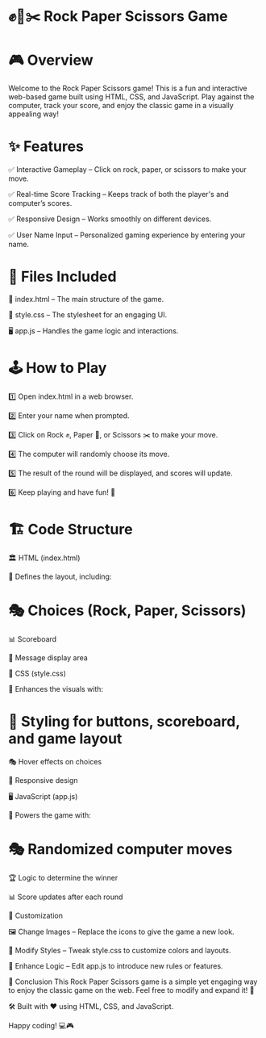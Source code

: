 
# ✊📄✂️ Rock Paper Scissors Game

# 🎮 Overview
Welcome to the Rock Paper Scissors game! This is a fun and interactive web-based game built using HTML, CSS, and JavaScript. Play against the computer, track your score, and enjoy the classic game in a visually appealing way!

# ✨ Features

✅ Interactive Gameplay – Click on rock, paper, or scissors to make your move.

✅ Real-time Score Tracking – Keeps track of both the player's and computer’s scores.

✅ Responsive Design – Works smoothly on different devices.

✅ User Name Input – Personalized gaming experience by entering your name.

# 📂 Files Included

📄 index.html – The main structure of the game.

🎨 style.css – The stylesheet for an engaging UI.

🖥 app.js – Handles the game logic and interactions.

# 🕹 How to Play

1️⃣ Open index.html in a web browser.

2️⃣ Enter your name when prompted.

3️⃣ Click on Rock ✊, Paper 📄, or Scissors ✂️ to make your move.

4️⃣ The computer will randomly choose its move.

5️⃣ The result of the round will be displayed, and scores will update.

6️⃣ Keep playing and have fun! 🎉


# 🏗 Code Structure

🏛 HTML (index.html)

📌 Defines the layout, including:

# 🎭 Choices (Rock, Paper, Scissors)

📊 Scoreboard

📢 Message display area

🎨 CSS (style.css)

📌 Enhances the visuals with:

# 🌈 Styling for buttons, scoreboard, and game layout

🎭 Hover effects on choices

📱 Responsive design

🖥 JavaScript (app.js)

📌 Powers the game with:

# 🎭 Randomized computer moves

🏆 Logic to determine the winner

📊 Score updates after each round

🎨 Customization

🖼 Change Images – Replace the icons to give the game a new look.

🎨 Modify Styles – Tweak style.css to customize colors and layouts.

🧠 Enhance Logic – Edit app.js to introduce new rules or features.


🎯 Conclusion
This Rock Paper Scissors game is a simple yet engaging way to enjoy the classic game on the web. Feel free to modify and expand it! 🚀

🛠 Built with 
❤️ using HTML, CSS, and JavaScript.

Happy coding! 💻🎮
